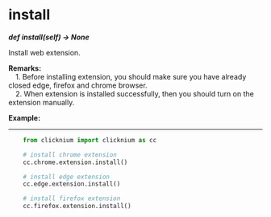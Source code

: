 # install

***def install(self) -> None*** 

Install web extension.

**Remarks:**  
    &emsp;1. Before installing extension, you should make sure you have already closed edge, firefox and chrome browser.  
    &emsp;2. When extension is installed successfully, then you should turn on the extension manually.  

**Example:**
***
```python
    from clicknium import clicknium as cc

    # install chrome extension
    cc.chrome.extension.install()

    # install edge extension
    cc.edge.extension.install()

    # install firefox extension
    cc.firefox.extension.install()
```